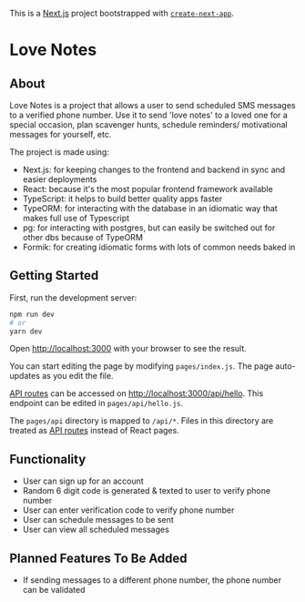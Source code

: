 This is a [Next.js](https://nextjs.org/) project bootstrapped with [`create-next-app`](https://github.com/vercel/next.js/tree/canary/packages/create-next-app).

# Love Notes

## About

Love Notes is a project that allows a user to send scheduled SMS messages to a verified phone number. Use it to send 'love notes' to a loved one for a special occasion, plan scavenger hunts, schedule reminders/ motivational messages for yourself, etc.

The project is made using:

- Next.js: for keeping changes to the frontend and backend in sync and easier deployments
- React: because it's the most popular frontend framework available
- TypeScript: it helps to build better quality apps faster
- TypeORM: for interacting with the database in an idiomatic way that makes full use of Typescript
- pg: for interacting with postgres, but can easily be switched out for other dbs because of TypeORM
- Formik: for creating idiomatic forms with lots of common needs baked in

## Getting Started

First, run the development server:

```bash
npm run dev
# or
yarn dev
```

Open [http://localhost:3000](http://localhost:3000) with your browser to see the result.

You can start editing the page by modifying `pages/index.js`. The page auto-updates as you edit the file.

[API routes](https://nextjs.org/docs/api-routes/introduction) can be accessed on [http://localhost:3000/api/hello](http://localhost:3000/api/hello). This endpoint can be edited in `pages/api/hello.js`.

The `pages/api` directory is mapped to `/api/*`. Files in this directory are treated as [API routes](https://nextjs.org/docs/api-routes/introduction) instead of React pages.

## Functionality

- User can sign up for an account
- Random 6 digit code is generated & texted to user to verify phone number
- User can enter verification code to verify phone number
- User can schedule messages to be sent
- User can view all scheduled messages

## Planned Features To Be Added

- If sending messages to a different phone number, the phone number can be validated
